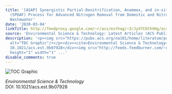 ```yaml
---
title: '[ASAP] Synergistic Partial-Denitrification, Anammox, and in-situ Fermentation
  (SPDAF) Process for Advanced Nitrogen Removal from Domestic and Nitrate-Containing
  Wastewater'
date: '2020-03-04'
linkTitle: http://feedproxy.google.com/~r/acs/esthag/~3/JyXfC6thVHg/acs.est.9b07928
source: 'Environmental Science & Technology: Latest Articles (ACS Publications)'
description: '<p><img src="https://pubs.acs.org/na101/home/literatum/publisher/achs/journals/content/esthag/0/esthag.ahead-of-print/acs.est.9b07928/20200304/images/medium/es9b07928_0008.gif"
  alt="TOC Graphic"/></p><div><cite>Environmental Science & Technology</cite></div><div>DOI:
  10.1021/acs.est.9b07928</div><img src="http://feeds.feedburner.com/~r/acs/esthag/~4/JyXfC6thVHg"
  height="1" width="1" ...'
disable_comments: true
---
```

<p><img src="https://pubs.acs.org/na101/home/literatum/publisher/achs/journals/content/esthag/0/esthag.ahead-of-print/acs.est.9b07928/20200304/images/medium/es9b07928_0008.gif" alt="TOC Graphic"/></p><div><cite>Environmental Science & Technology</cite></div><div>DOI: 10.1021/acs.est.9b07928</div><img src="http://feeds.feedburner.com/~r/acs/esthag/~4/JyXfC6thVHg" height="1" width="1" ...